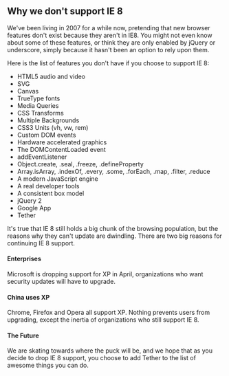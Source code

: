 Why we don't support IE 8
-------------------------

We've been living in 2007 for a while now, pretending that new browser features don't
exist because they aren't in IE8.  You might not even know about some of these features,
or think they are only enabled by jQuery or underscore, simply because it hasn't
been an option to rely upon them.

Here is the list of features you don't have if you choose to support IE 8:

- HTML5 audio and video
- SVG
- Canvas
- TrueType fonts
- Media Queries
- CSS Transforms
- Multiple Backgrounds
- CSS3 Units (vh, vw, rem)
- Custom DOM events
- Hardware accelerated graphics
- The DOMContentLoaded event
- addEventListener
- Object.create, .seal, .freeze, .defineProperty
- Array.isArray, .indexOf, .every, .some, .forEach, .map, .filter, .reduce
- A modern JavaScript engine
- A real developer tools
- A consistent box model
- jQuery 2
- Google App
- Tether

It's true that IE 8 still holds a big chunk of the browsing population, but the reasons
why they can't update are dwindling.  There are two big reasons for continuing IE 8 support.

#### Enterprises

  Microsoft is dropping support for XP in April, organizations who want security updates will have to upgrade.

#### China uses XP

  Chrome, Firefox and Opera all support XP.  Nothing prevents users from upgrading, except the inertia of
  organizations who still support IE 8.

#### The Future

We are skating towards where the puck will be, and we hope that as you decide to drop IE 8 support,
you choose to add Tether to the list of awesome things you can do.

